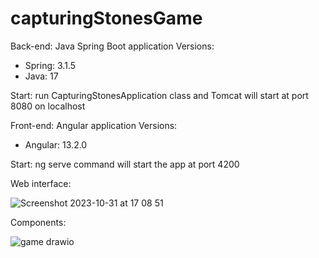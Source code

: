# capturingStonesGame 

Back-end: Java Spring Boot application
Versions: 
* Spring: 3.1.5
* Java: 17

  
Start: run CapturingStonesApplication class and Tomcat will start at port 8080 on localhost

Front-end: Angular application
Versions:
* Angular: 13.2.0

  
Start: ng serve command will start the app at port 4200

Web interface:

![Screenshot 2023-10-31 at 17 08 51](https://github.com/camelia9/capturingStonesGame/assets/17930848/ae2bebab-3ed4-46e3-9074-027e1c3dc816)

Components:

![game drawio](https://github.com/camelia9/capturingStonesGame/assets/17930848/07219c65-a849-4adf-bbb0-e02f6714715d)

